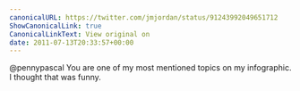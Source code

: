 ```yaml
---
canonicalURL: https://twitter.com/jmjordan/status/91243992049651712
ShowCanonicalLink: true
CanonicalLinkText: View original on
date: 2011-07-13T20:33:57+00:00
---
```

@pennypascal You are one of my most mentioned topics on my infographic. I thought that was funny.